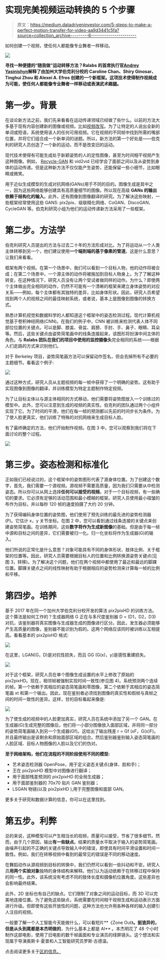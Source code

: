 # 实现完美视频运动转换的 5 个步骤

> 原文：<https://medium.datadriveninvestor.com/5-steps-to-make-a-perfect-motion-transfer-for-video-aa9d3441c5fa?source=collection_archive---------6----------------------->

如何创建一个视频，使任何人都能像专业舞者一样移动。

![](img/817549b34c9ace36297a9ca435c4764a.png)

**寻找一种便捷的“随我做”运动转移方法？Ralabs 的首席执行官**[**Andrey Yasinishyn**](https://medium.com/u/b27146539d86?source=post_page-----aa9d3441c5fa--------------------------------)**解释了由加州大学伯克利分校的 Caroline Chan、Shiry Ginosar、Tinghui Zhou 和 Alexei A. Efros 创建的一个新框架。这项技术使得制作视频成为可能，使任何人都能像专业舞者一样移动或表演武术踢腿。**

# 第一步。背景

在谈论新方法之前，我们先来看看在运动传递领域已经做了些什么。以前的方法大多基于现有内容创建新的图像或视频。比如[视频改写](https://www2.eecs.berkeley.edu/Research/Projects/CS/vision/human/bregler-sig97.pdf)。为了让特定的人说出全新的单词或短语，系统使用该人的任何可用视频。它在视频的不同帧中找到所需的嘴部位置，并将它们组合成一个新单词的谜题。所以，新方法的第一个好处是——伯克利的研究人员创造了一个新的运动，而不是改变旧的运动。

现代技术使得有可能生成处于新颖姿势的人的定性图像，甚至为时间相干视频产生这种图像。例如， [Recycle-GAN](https://arxiv.org/abs/1808.05174) 和 vid2vid 已经学会了面部之间以及从姿势到身体的运动传递。但是这种新方法不仅仅能产生姿势，还能保留一些小细节，比如眼睛或微笑。

用于近似生成模型的生成对抗网络(GANs)用于不同的目的。图像生成是其中之一，因为这些网络能够创建具有高质量细节的图像。所以现在高级 **GANs 的输出依赖于结构化的输入**。此外，还有图像到图像翻译的研究。为了解决这些映射，一些框架经常使用这些 GANS: pix2pix、级联精化网络、CoGAN、DiscoGAN、CycleGAN 等。伯克利研究小组为他们的运动传递新方法采用了一些框架。

# 第二步。方法学

伯克利研究人员提出的方法与过去二十年的方法形成对比。为了将运动从一个人类主体转移到另一个，他们建议使用**一个端到端的基于像素的管道**。这是什么意思？让我们来看看。

框架有两个视频。在第一个场景中，我们可以看到一个目标人物，他的动作将被合成；在第二个场景中，一个源主体的动作将被施加到目标人物身上。为了了解这种转变，在这种情况下，研究人员没有让两个受试者做同样的动作。为什么？即使两个主体做出完全相同的动作，仍然不可能有一个清晰的框架来建立身体姿势的对应关系——例如，每个主体都有其独特的差异，比如身体形状。因此，研究人员希望找到两个人的视频之间的最佳映射系统，或者说，基本上是图像到图像的转换方式。

熟悉计算机视觉和数据科学的人都知道这个框架中的姿态检测过程。现代计算机视觉基于卷积神经网络(CNN)。在我们的例子中，CNN 被训练来检测代表人体不同部位位置的关键点。可以是脚、膝盖、骨盆、肩膀、手肘、手、鼻子、眼睛、耳朵等。然后，这些关键点由姿势简笔画中的线条连接起来，该图形将扮演中间主体的角色。与 **Ralabs 团队在我们的项目中使用的监控摄像头**完全相同的系统——根据人们走路的方式来识别他们。

对于 Berkeley 项目，姿势简笔画方法可以保留动作签名，但会去掉所有不必要的主题细节。看看这个例子:

![](img/67df4779555eb83c1dd746c2f0dfc318.png)

通过这种方式，研究人员从主题视频的每一帧中获得了一个明确的姿势。这有助于实现图像到图像的翻译，并训练模型为特定主题制作特定视频。

为了让目标主体以与源主体相同的方式移动，他们需要将姿势图放入一个训练过的模型中。此外，您可以注意到生成的视频的真实性。伯克利的团队通过两个小组件实现了它。为了时间的平滑，他们在每一帧的预测都以先前的时间步长为条件。为了使人脸更真实，他们训练了特殊的对抗网络来生成目标人脸。

有了最终确定的方法，他们开始制作视频。在图 3 中，您可以观察到我们将在下面讨论的整个过程。

![](img/2cb6cc8296cafa8823aa7b4e8f6c9cf0.png)

# 第三步。姿态检测和标准化

正如我们已经说过的，这个框架中的姿势图形代表了源身体位置。为了创建这个数字，首先，我们需要一个源视频。源视频不需要高质量，因为我们只需要从中检测姿态。所以你可以从网上选择**任何可以接受的视频**。对于一个目标视频，有一些确切的要求。它必须有足够的活动范围和最小模糊的框架。研究人员使用最小褶皱的布作为目标，并以每秒 120 帧的速度拍摄了大约 20 分钟。

为了获得编码身体位置的姿势图，他们使用了预先训练的最先进的姿势检测器(P)。它估计 x，y 关节坐标。在图 2 中，您可以看到通过线条连接的关键点来创建姿势简笔画。在训练期间，这些**数字将作为生成新图像**的基础。但是由于每一帧中源和目标之间的差异，它们需要被归一化。归一化坐标将作为生成器(G)的输入。

他们所说的正常化是什么意思？对象可能具有不同的身体形状、肢体比例、关于框架的位置等。因此，研究人员需要根据目标人的位置和比例转换源姿势关键点(见图 3，转移)。为了解决这个问题，他们在两个视频中都使用了最近和最远的脚踝位置。脚踝关键点之间的线性映射有助于根据相应的姿势检测来计算每一帧的比例和平移。

# 第四步。培养

基于 2017 年在同一个加州大学伯克利分校开发的算法 pix2pixHD 的训练方法。这个算法是如何工作的？生成器网络 G 正在与多尺度鉴别器 D = (D1，D2，D3)对抗，该鉴别器将真实图像与生成器生成的图像进行区分。因此，发生器必须能够产生高质量的图像，鉴别器不能识别为假的。这两个网络应该同时被训练以互相提高。看看基本的 pix2pixHD 格式:

![](img/d9fe69d15cfd9db0f001d2a7086e875e.png)

在这里，LGAN(G，D)是对抗性损失，而吕 GG (G(x)，y)是感性重建损失。

![](img/6dca72a12b25df886eeb108f10193864.png)

对于这个框架，研究人员在单个图像生成设置的水平上修改了原始的 pix2pixHD。现在，相邻帧被强制实现时间一致性(参见图 4)。系统预测两个连续的帧。第一个依赖于其相应的姿态简笔画和零图像，第二个依赖于其相应的姿态简笔画 xt 和第一个输出。因此，现在鉴别者必须找到图像的真实性和假帧与真帧之间的时间一致性的差异。这样，甘的目标看起来像是:

![](img/132482754b22207ba57c5b7aa1d01b44.png)

为了使生成的视频中的人脸更加真实，研究人员在系统中添加了另一个 GAN。在生成器(G)生成完整的图像后，他们将一小部分图像放入面部区域，并将同一部分的姿势简笔画输入到另一个生成器(Gf)。这给出了输出残差 r = Gf (xF，G(x)F)。并且最终输出是该剩余和原始面部区域的组合。然后鉴别器鉴别输入姿态简笔画的人脸区域、目标人物图像的人脸以及它们的伪对。

**至于网络架构，他们在流程的不同阶段使用不同的模型:**

*   艺术姿态检测器 OpenPose，用于定义姿态关键点(身体、脸和手)；
*   王在 pix2pixHD 模型中对图像进行翻译；
*   用于面部残差预测的 pix2pixHD 的全局生成器；
*   用于面部鉴别器的 70x70 贴片 GAN 鉴别器；
*   LSGAN 物镜(以及 pix2pixHD ),用于完整图像和面部 GAN。

更多关于研究和数据计算的信息，你可以在这里找到。

# 第五步。利弊

总的来说，这种模型可以产生相当长的视频，质量可以接受，节省了很多细节。然而，由于几个原因，输出**有一些缺点**。结果的质量水平取决于输入的姿势简笔画。由噪声引起的不正确的关键点导致输入中的错误，即使具有时间平滑设置和时间一致性。例如，我们在转移视频中看到的最常见的错误是不同的移动速度。

在舞蹈动作从源视频到目标的转换中，我们仍然可以看到一些抖动和不安。研究人员**用两个实验对象**独特的身体结构来解释。他们认为运动依赖于在转移过程中保持的同一性。此外，该系统没有考虑不同的肢体长度和摄像机位置角度。这些差异也会影响最终结果。

此外，2D 坐标也有自己的缺点。它们限制了对象之间的运动目标，而 3D 可以完美地连接位置。为了避免这些缺点，系统需要在时间相干视频生成和运动表示方面进行升级。但即使有这些开放性的问题，这种方法也允许用各种各样的输入创建引人注目的视频。

一般要了解一个人工智能今天能做什么，可以看短片**《Zone Out》**。挺诡异的，但是从头到尾都是本杰明做的**，为什么基本上都是 AI** 。本杰明花了 48 个小时制作这部电影，使用了旧电影的数千帧画面和专业演员的绿屏镜头。这个想法和实现属于导演奥斯卡·夏普和人工智能研究员罗斯·古德温。

点击阅读更多关于[区的信息。](https://www.wired.com/story/ai-filmmaker-zone-out/)